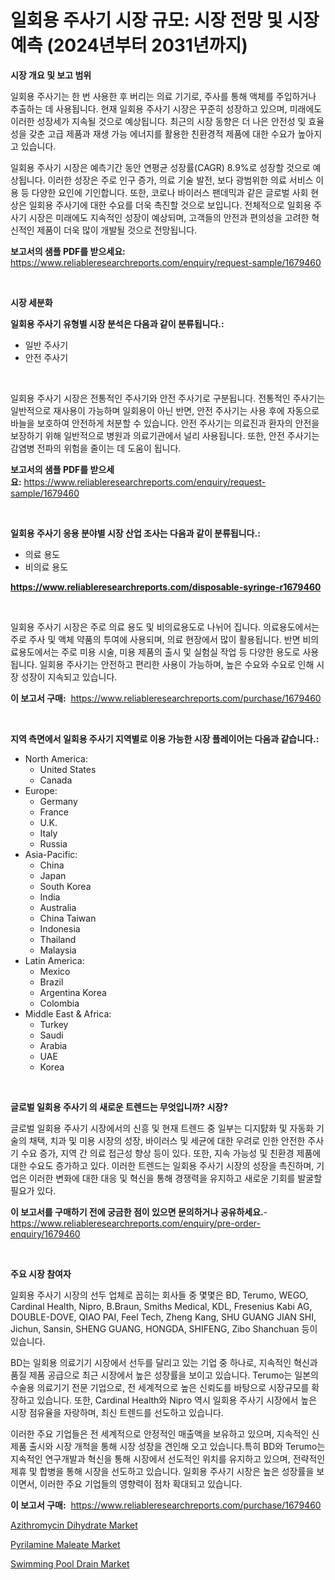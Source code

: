 <p><h1>일회용 주사기 시장 규모: 시장 전망 및 시장 예측 (2024년부터 2031년까지)</h1></p><p><strong>시장 개요 및 보고 범위</strong></p>
<p><p>일회용 주사기는 한 번 사용한 후 버리는 의료 기기로, 주사를 통해 액체를 주입하거나 추출하는 데 사용됩니다. 현재 일회용 주사기 시장은 꾸준히 성장하고 있으며, 미래에도 이러한 성장세가 지속될 것으로 예상됩니다.  최근의 시장 동향은 더 나은 안전성 및 효율성을 갖춘 고급 제품과 재생 가능 에너지를 활용한 친환경적 제품에 대한 수요가 높아지고 있습니다.</p><p>일회용 주사기 시장은 예측기간 동안 연평균 성장률(CAGR) 8.9%로 성장할 것으로 예상됩니다. 이러한 성장은 주로 인구 증가, 의료 기술 발전, 보다 광범위한 의료 서비스 이용 등 다양한 요인에 기인합니다. 또한, 코로나 바이러스 팬데믹과 같은 글로벌 사회 현상은 일회용 주사기에 대한 수요를 더욱 촉진할 것으로 보입니다. 전체적으로 일회용 주사기 시장은 미래에도 지속적인 성장이 예상되며, 고객들의 안전과 편의성을 고려한 혁신적인 제품이 더욱 많이 개발될 것으로 전망됩니다.</p></p>
<p><strong>보고서의 샘플 PDF를 받으세요:</strong> <a href="https://www.reliableresearchreports.com/enquiry/request-sample/1679460">https://www.reliableresearchreports.com/enquiry/request-sample/1679460</a></p>
<p>&nbsp;</p>
<p><strong>시장 세분화</strong></p>
<p><strong>일회용 주사기 유형별 시장 분석은 다음과 같이 분류됩니다.:</strong></p>
<p><ul><li>일반 주사기</li><li>안전 주사기</li></ul></p>
<p>&nbsp;</p>
<p><p>일회용 주사기 시장은 전통적인 주사기와 안전 주사기로 구분됩니다. 전통적인 주사기는 일반적으로 재사용이 가능하며 일회용이 아닌 반면, 안전 주사기는 사용 후에 자동으로 바늘을 보호하여 안전하게 처분할 수 있습니다. 안전 주사기는 의료진과 환자의 안전을 보장하기 위해 일반적으로 병원과 의료기관에서 널리 사용됩니다. 또한, 안전 주사기는 감염병 전파의 위험을 줄이는 데 도움이 됩니다.</p></p>
<p><strong>보고서의 샘플 PDF를 받으세요:</strong>&nbsp;<a href="https://www.reliableresearchreports.com/enquiry/request-sample/1679460">https://www.reliableresearchreports.com/enquiry/request-sample/1679460</a></p>
<p>&nbsp;</p>
<p><strong> 일회용 주사기 응용 분야별 시장 산업 조사는 다음과 같이 분류됩니다.:</strong></p>
<p><ul><li>의료 용도</li><li>비의료 용도</li></ul></p>
<p><strong><a href="https://www.reliableresearchreports.com/disposable-syringe-r1679460">https://www.reliableresearchreports.com/disposable-syringe-r1679460</a></strong></p>
<p>&nbsp;</p>
<p><p>일회용 주사기 시장은 주로 의료 용도 및 비의료용도로 나뉘어 집니다. 의료용도에서는 주로 주사 및 액체 약품의 투여에 사용되며, 의료 현장에서 많이 활용됩니다. 반면 비의료용도에서는 주로 미용 시술, 미용 제품의 출시 및 실험실 작업 등 다양한 용도로 사용됩니다. 일회용 주사기는 안전하고 편리한 사용이 가능하며, 높은 수요와 수요로 인해 시장 성장이 지속되고 있습니다.</p></p>
<p><strong>이 보고서 구매:</strong>&nbsp; <a href="https://www.reliableresearchreports.com/purchase/1679460">https://www.reliableresearchreports.com/purchase/1679460</a></p>
<p>&nbsp;</p>
<p><strong>지역 측면에서 일회용 주사기 지역별로 이용 가능한 시장 플레이어는 다음과 같습니다.:</strong></p>
<p><ul>
    <li>
        North America:
        <ul>
            <li>United States</li>
            <li>Canada</li>
        </ul>
    </li>
    <li>
        Europe:
        <ul>
            <li>Germany</li>
            <li>France</li>
            <li>U.K.</li>
            <li>Italy</li>
            <li>Russia</li>
        </ul>
    </li>
    <li>
        Asia-Pacific:
        <ul>
            <li>China</li>
            <li>Japan</li>
            <li>South Korea</li>
            <li>India</li>
            <li>Australia</li>
            <li>China Taiwan</li>
            <li>Indonesia</li>
            <li>Thailand</li>
            <li>Malaysia</li>
        </ul>
    </li>
    <li>
        Latin America:
        <ul>
            <li>Mexico</li>
            <li>Brazil</li>
            <li>Argentina Korea</li>
            <li>Colombia</li>
        </ul>
    </li>
    <li>
        Middle East & Africa:
        <ul>
            <li>Turkey</li>
            <li>Saudi</li>
            <li>Arabia</li>
            <li>UAE</li>
            <li>Korea</li>
        </ul>
    </li>
    </ul></p>
<p>&nbsp;</p>
<p><strong>글로벌 일회용 주사기 의 새로운 트렌드는 무엇입니까? 시장?</strong></p>
<p><p>글로벌 일회용 주사기 시장에서의 신흥 및 현재 트렌드 중 일부는 디지턄화 및 자동화 기술의 채택, 치과 및 미용 시장의 성장, 바이러스 및 세균에 대한 우려로 인한 안전한 주사기 수요 증가, 지역 간 의료 접근성 향상 등이 있다. 또한, 지속 가능성 및 친환경 제품에 대한 수요도 증가하고 있다. 이러한 트렌드는 일회용 주사기 시장의 성장을 촉진하며, 기업은 이러한 변화에 대한 대응 및 혁신을 통해 경쟁력을 유지하고 새로운 기회를 발굴할 필요가 있다.</p></p>
<p><strong>이 보고서를 구매하기 전에 궁금한 점이 있으면 문의하거나 공유하세요.</strong>- <a href="https://www.reliableresearchreports.com/enquiry/pre-order-enquiry/1679460">https://www.reliableresearchreports.com/enquiry/pre-order-enquiry/1679460</a></p>
<p>&nbsp;</p>
<p><strong>주요 시장 참여자</strong></p>
<p><p>일회용 주사기 시장의 선두 업체로 꼽히는 회사들 중 몇몇은 BD, Terumo, WEGO, Cardinal Health, Nipro, B.Braun, Smiths Medical, KDL, Fresenius Kabi AG, DOUBLE-DOVE, QIAO PAI, Feel Tech, Zheng Kang, SHU GUANG JIAN SHI, Jichun, Sansin, SHENG GUANG, HONGDA, SHIFENG, Zibo Shanchuan 등이 있습니다.</p><p>BD는 일회용 의료기기 시장에서 선두를 달리고 있는 기업 중 하나로, 지속적인 혁신과 품질 제품 공급으로 최근 시장에서 높은 성장률을 보이고 있습니다. Terumo는 일본의 수술용 의료기기 전문 기업으로, 전 세계적으로 높은 신뢰도를 바탕으로 시장규모를 확장하고 있습니다. 또한, Cardinal Health와 Nipro 역시 일회용 주사기 시장에서 높은 시장 점유율을 자랑하며, 최신 트렌드를 선도하고 있습니다.</p><p>이러한 주요 기업들은 전 세계적으로 안정적인 매출액을 보유하고 있으며, 지속적인 신제품 출시와 시장 개척을 통해 시장 성장을 견인해 오고 있습니다.특히 BD와 Terumo는 지속적인 연구개발과 혁신을 통해 시장에서 선도적인 위치를 유지하고 있으며, 전략적인 제휴 및 합병을 통해 시장을 선도하고 있습니다. 일회용 주사기 시장은 높은 성장률을 보이면서, 이러한 주요 기업들의 영향력이 점차 확대되고 있습니다.</p></p>
<p><strong>이 보고서 구매:</strong>&nbsp;&nbsp;<a href="https://www.reliableresearchreports.com/purchase/1679460">https://www.reliableresearchreports.com/purchase/1679460</a></p>
<p><p><a href="https://www.linkedin.com/pulse/azithromycin-dihydrate-market-analysis-size-global-industry-j1zbf?trackingId=bN5QUJrzZ1lSqpRCcU2r3A%3D%3D">Azithromycin Dihydrate Market</a></p><p><a href="https://www.linkedin.com/pulse/pyrilamine-maleate-market-offer-valuable-insights-size-share-76gpf?trackingId=nzPMmyTWPgwtnpT%2Btx8rsw%3D%3D">Pyrilamine Maleate Market</a></p><p><a href="https://www.linkedin.com/pulse/swimming-pool-drain-market-size-share-global-analysis-report-opzpe?trackingId=c9fDgPNeuQYcPeVLf022vw%3D%3D">Swimming Pool Drain Market</a></p></p>